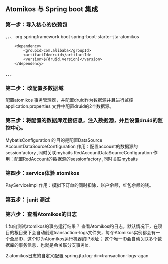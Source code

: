 ## Atomikos 与 Spring boot 集成
### 第一步：导入核心的依赖包
、、、
        <dependency>
            <groupId>org.springframework.boot</groupId>
            <artifactId>spring-boot-starter-jta-atomikos</artifactId>
        </dependency>

        <dependency>
            <groupId>com.alibaba</groupId>
            <artifactId>druid</artifactId>
            <version>${druid.version}</version>
        </dependency>
、、、

### 第二步： 改配置多数据域
配置atomikos 事务管理器，并配置druid作为数据源并且进行监控
application.properties 文件中配置druid的2个数据源。

### 第三步：将配置的数据库连接信息，注入数据源，并且设置druid的监控中心。
MybatisConfiguration 的目的是配置DataSource
AccountDataSourceConfiguration 作用：配置account的数据源的sessionfactory ,同时关联mybaits
RedAccountDataSourceConfiguration 作用：配置RedAccount的数据源的sessionfactory ,同时关联mybaits

### 第四步：service体验 atomikos
PayServiceImpl 作用：模拟下订单的同时扣除，账户余额，红包余额的钱。

### 第五步： junit 测试

### 第六步： 查看Atomikos的日志
1.如何测试atomikos的事务运行结果？
  查看Atomikos的日志，默认情况下，在项目的根目录下会自动创建transaction-logs文件夹，每个Atomikos实例都会有一个全局ID，这个ID为Atomikos运行机器的IP地址；
  这个唯一ID会自动关联多个数据库的事务信息，也就是会关联分支事务id.
  
2.atomikos日志的自定义配置
spring.jta.log-dir=transaction-logs-agan











